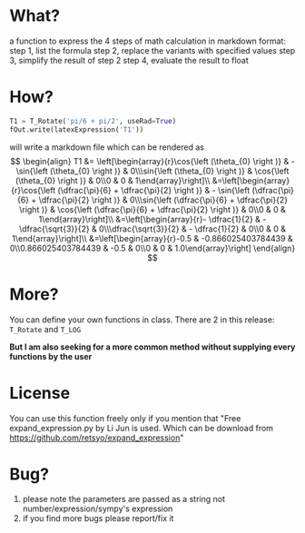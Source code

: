 # What?
a function to express the 4 steps of math calculation in markdown format:
step 1, list the formula
step 2, replace the variants with specified values
step 3, simplify the result of step 2
step 4, evaluate the result to float

# How?
```python
T1 = T_Rotate('pi/6 + pi/2', useRad=True)
fOut.write(latexExpression('T1'))
```
will write a markdown file which can be rendered as
$$
\begin{align}
T1 &= \left[\begin{array}{r}\cos{\left (\theta_{0} \right )} & - \sin{\left (\theta_{0} \right )} & 0\\\sin{\left (\theta_{0} \right )} & \cos{\left (\theta_{0} \right )} & 0\\0 & 0 & 1\end{array}\right]\\
&=\left[\begin{array}{r}\cos{\left (\dfrac{\pi}{6} + \dfrac{\pi}{2} \right )} & - \sin{\left (\dfrac{\pi}{6} + \dfrac{\pi}{2} \right )} & 0\\\sin{\left (\dfrac{\pi}{6} + \dfrac{\pi}{2} \right )} & \cos{\left (\dfrac{\pi}{6} + \dfrac{\pi}{2} \right )} & 0\\0 & 0 & 1\end{array}\right]\\
&=\left[\begin{array}{r}- \dfrac{1}{2} & - \dfrac{\sqrt{3}}{2} & 0\\\dfrac{\sqrt{3}}{2} & - \dfrac{1}{2} & 0\\0 & 0 & 1\end{array}\right]\\
&=\left[\begin{array}{r}-0.5 & -0.866025403784439 & 0\\0.866025403784439 & -0.5 & 0\\0 & 0 & 1.0\end{array}\right]
\end{align}
$$

# More?
You can define your own functions in class. There are 2 in this release: `T_Rotate` and `T_LOG`

**But I am also seeking for a more common method without supplying every functions by the user**

# License
You can use this function freely only if you mention that "Free expand_expression.py by Li Jun is used. Which can be download from https://github.com/retsyo/expand_expression"

# Bug?
1. please note the parameters are passed as a string not number/expression/sympy's expression
2. if you find more bugs please report/fix it




